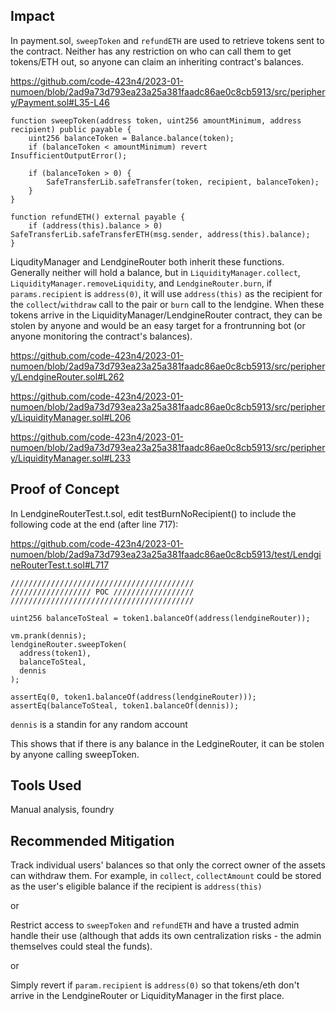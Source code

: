## Impact

In payment.sol, `sweepToken` and `refundETH` are used to retrieve tokens sent to the contract. Neither has any restriction on who can call them to get tokens/ETH out, so anyone can claim an inheriting contract's balances. 

https://github.com/code-423n4/2023-01-numoen/blob/2ad9a73d793ea23a25a381faadc86ae0c8cb5913/src/periphery/Payment.sol#L35-L46

    function sweepToken(address token, uint256 amountMinimum, address recipient) public payable {
        uint256 balanceToken = Balance.balance(token);
        if (balanceToken < amountMinimum) revert InsufficientOutputError();

        if (balanceToken > 0) {
            SafeTransferLib.safeTransfer(token, recipient, balanceToken);
        }
    }

    function refundETH() external payable {
        if (address(this).balance > 0) SafeTransferLib.safeTransferETH(msg.sender, address(this).balance);
    }

LiqudityManager and LendgineRouter both inherit these functions. Generally neither will hold a balance, but in `LiquidityManager.collect`, `LiquidityManager.removeLiquidity`, and `LendgineRouter.burn`, if `params.recipient` is `address(0)`, it will use `address(this)` as the recipient for the `collect`/`withdraw` call to the pair or `burn` call to the lendgine. When these tokens arrive in the LiquidityManager/LendgineRouter contract, they can be stolen by anyone and would be an easy target for a frontrunning bot (or anyone monitoring the contract's balances).

https://github.com/code-423n4/2023-01-numoen/blob/2ad9a73d793ea23a25a381faadc86ae0c8cb5913/src/periphery/LendgineRouter.sol#L262

https://github.com/code-423n4/2023-01-numoen/blob/2ad9a73d793ea23a25a381faadc86ae0c8cb5913/src/periphery/LiquidityManager.sol#L206

https://github.com/code-423n4/2023-01-numoen/blob/2ad9a73d793ea23a25a381faadc86ae0c8cb5913/src/periphery/LiquidityManager.sol#L233

## Proof of Concept

In LendgineRouterTest.t.sol, edit testBurnNoRecipient() to include the following code at the end (after line 717):

https://github.com/code-423n4/2023-01-numoen/blob/2ad9a73d793ea23a25a381faadc86ae0c8cb5913/test/LendgineRouterTest.t.sol#L717

    /////////////////////////////////////////
    ////////////////// POC //////////////////
    /////////////////////////////////////////
    
    uint256 balanceToSteal = token1.balanceOf(address(lendgineRouter));

    vm.prank(dennis);
    lendgineRouter.sweepToken(
      address(token1),
      balanceToSteal,
      dennis
    );

    assertEq(0, token1.balanceOf(address(lendgineRouter)));
    assertEq(balanceToSteal, token1.balanceOf(dennis));

`dennis` is a standin for any random account

This shows that if there is any balance in the LedgineRouter, it can be stolen by anyone calling sweepToken.

## Tools Used

Manual analysis, foundry

## Recommended Mitigation 

Track individual users' balances so that only the correct owner of the assets can withdraw them. For example, in `collect`, `collectAmount` could be stored as the user's eligible balance if the recipient is `address(this)`

or 

Restrict access to `sweepToken` and `refundETH` and have a trusted admin handle their use (although that adds its own centralization risks - the admin themselves could steal the funds).

or

Simply revert if `param.recipient` is `address(0)` so that tokens/eth don't arrive in the LendgineRouter or LiquidityManager in the first place.